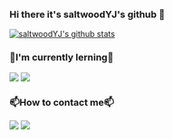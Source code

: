 ### Hi there it's saltwoodYJ's github 👋
[![saltwoodYJ's github stats](https://github-readme-stats.vercel.app/api?username=saltwoodYJ)](https://github.com/saltwoodYJ/github-readme-stats)


### 🌱I'm currently lerning🌱
<img src="https://img.shields.io/badge/-A8B9CC?style=flat-square&logo=C&logoColor=white"/> <img src="https://img.shields.io/badge/-F7DF1E?style=flat-square&logo=Javascript&logoColor=white"/>


### 📫How to contact me📫
<a href="mailto=soltwood6862@gmail.com" target="_blank"><img src="https://img.shields.io/badge/Gmail-EA4335?style=flat-square&logo=Gmail&logoColor=white"/></a>
<a href="github.com/saltwoodYJ" target="_blank"><img src="https://img.shields.io/badge/Github-181717?style=flat-square&logo=Github&logoColor=white"/></a>


<!--
**saltwoodYJ/saltwoodYJ** is a ✨ _special_ ✨ repository because its `README.md` (this file) appears on your GitHub profile.

Here are some ideas to get you started:

- 🔭 I’m currently working on ...
- 🌱 I’m currently learning ...
- 👯 I’m looking to collaborate on ...
- 🤔 I’m looking for help with ...
- 💬 Ask me about ...
- 📫 How to reach me: ...
- 😄 Pronouns: ...
- ⚡ Fun fact: ...
-->
